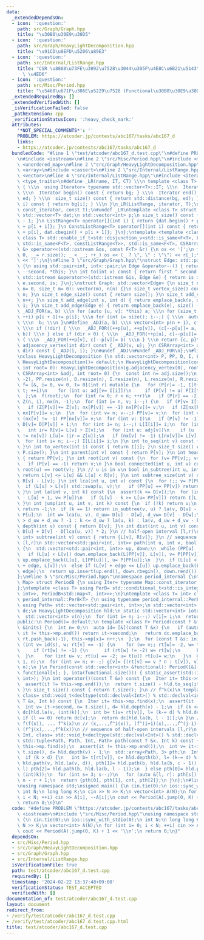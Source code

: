```yaml
---
data:
  _extendedDependsOn:
  - icon: ':question:'
    path: src/Graph/Graph.hpp
    title: "\u30B0\u30E9\u30D5"
  - icon: ':question:'
    path: src/Graph/HeavyLightDecomposition.hpp
    title: "\u91CD\u8EFD\u5206\u89E3"
  - icon: ':question:'
    path: src/Internal/ListRange.hpp
    title: "CSR \u8868\u73FE\u3092\u7528\u3044\u305F\u4E8C\u6B21\u5143\u914D\u5217\
      \ \u4ED6"
  - icon: ':question:'
    path: src/Misc/Period.hpp
    title: "\u5468\u671F\u306E\u5229\u7528 (Functional\u30B0\u30E9\u30D5)"
  _extendedRequiredBy: []
  _extendedVerifiedWith: []
  _isVerificationFailed: false
  _pathExtension: cpp
  _verificationStatusIcon: ':heavy_check_mark:'
  attributes:
    '*NOT_SPECIAL_COMMENTS*': ''
    PROBLEM: https://atcoder.jp/contests/abc167/tasks/abc167_d
    links:
    - https://atcoder.jp/contests/abc167/tasks/abc167_d
  bundledCode: "#line 1 \"test/atcoder/abc167_d.test.cpp\"\n#define PROBLEM \"https://atcoder.jp/contests/abc167/tasks/abc167_d\"\
    \n#include <iostream>\n#line 2 \"src/Misc/Period.hpp\"\n#include <map>\n#include\
    \ <unordered_map>\n#line 2 \"src/Graph/HeavyLightDecomposition.hpp\"\n#include\
    \ <array>\n#include <cassert>\n#line 2 \"src/Internal/ListRange.hpp\"\n#include\
    \ <vector>\n#line 4 \"src/Internal/ListRange.hpp\"\n#include <iterator>\n#include\
    \ <type_traits>\n#define _LR(name, IT, CT) \\\n template <class T> struct name\
    \ { \\\n  using Iterator= typename std::vector<T>::IT; \\\n  Iterator bg, ed;\
    \ \\\n  Iterator begin() const { return bg; } \\\n  Iterator end() const { return\
    \ ed; } \\\n  size_t size() const { return std::distance(bg, ed); } \\\n  CT &operator[](int\
    \ i) const { return bg[i]; } \\\n }\n_LR(ListRange, iterator, T);\n_LR(ConstListRange,\
    \ const_iterator, const T);\n#undef _LR\ntemplate <class T> struct CSRArray {\n\
    \ std::vector<T> dat;\n std::vector<int> p;\n size_t size() const { return p.size()\
    \ - 1; }\n ListRange<T> operator[](int i) { return {dat.begin() + p[i], dat.begin()\
    \ + p[i + 1]}; }\n ConstListRange<T> operator[](int i) const { return {dat.cbegin()\
    \ + p[i], dat.cbegin() + p[i + 1]}; }\n};\ntemplate <template <class> class F,\
    \ class T> std::enable_if_t<std::disjunction_v<std::is_same<F<T>, ListRange<T>>,\
    \ std::is_same<F<T>, ConstListRange<T>>, std::is_same<F<T>, CSRArray<T>>>, std::ostream\
    \ &> operator<<(std::ostream &os, const F<T> &r) {\n os << '[';\n for (int _=\
    \ 0, __= r.size(); _ < __; ++_) os << (_ ? \", \" : \"\") << r[_];\n return os\
    \ << ']';\n}\n#line 3 \"src/Graph/Graph.hpp\"\nstruct Edge: std::pair<int, int>\
    \ {\n using std::pair<int, int>::pair;\n Edge &operator--() { return --first,\
    \ --second, *this; }\n int to(int v) const { return first ^ second ^ v; }\n friend\
    \ std::istream &operator>>(std::istream &is, Edge &e) { return is >> e.first >>\
    \ e.second, is; }\n};\nstruct Graph: std::vector<Edge> {\n size_t n;\n Graph(size_t\
    \ n= 0, size_t m= 0): vector(m), n(n) {}\n size_t vertex_size() const { return\
    \ n; }\n size_t edge_size() const { return size(); }\n size_t add_vertex() { return\
    \ n++; }\n size_t add_edge(int s, int d) { return emplace_back(s, d), size() -\
    \ 1; }\n size_t add_edge(Edge e) { return emplace_back(e), size() - 1; }\n#define\
    \ _ADJ_FOR(a, b) \\\n for (auto [u, v]: *this) a; \\\n for (size_t i= 0; i < n;\
    \ ++i) p[i + 1]+= p[i]; \\\n for (int i= size(); i--;) { \\\n  auto [u, v]= (*this)[i];\
    \ \\\n  b; \\\n }\n#define _ADJ(a, b) \\\n vector<int> p(n + 1), c(size() << !dir);\
    \ \\\n if (!dir) { \\\n  _ADJ_FOR((++p[u], ++p[v]), (c[--p[u]]= a, c[--p[v]]=\
    \ b)) \\\n } else if (dir > 0) { \\\n  _ADJ_FOR(++p[u], c[--p[u]]= a) \\\n } else\
    \ { \\\n  _ADJ_FOR(++p[v], c[--p[v]]= b) \\\n } \\\n return {c, p}\n CSRArray<int>\
    \ adjacency_vertex(int dir) const { _ADJ(v, u); }\n CSRArray<int> adjacency_edge(int\
    \ dir) const { _ADJ(i, i); }\n#undef _ADJ\n#undef _ADJ_FOR\n};\n#line 5 \"src/Graph/HeavyLightDecomposition.hpp\"\
    \nclass HeavyLightDecomposition {\n std::vector<int> P, PP, D, I, L, R;\npublic:\n\
    \ HeavyLightDecomposition()= default;\n HeavyLightDecomposition(const Graph &g,\
    \ int root= 0): HeavyLightDecomposition(g.adjacency_vertex(0), root) {}\n HeavyLightDecomposition(const\
    \ CSRArray<int> &adj, int root= 0) {\n  const int n= adj.size();\n  P.assign(n,\
    \ -2), PP.resize(n), D.resize(n), I.resize(n), L.resize(n), R.resize(n);\n  auto\
    \ f= [&, i= 0, v= 0, t= 0](int r) mutable {\n   for (P[r]= -1, I[t++]= r; i <\
    \ t; ++i)\n    for (int u: adj[v= I[i]])\n     if (P[v] != u) P[I[t++]= u]= v;\n\
    \  };\n  f(root);\n  for (int r= 0; r < n; ++r)\n   if (P[r] == -2) f(r);\n  std::vector<int>\
    \ Z(n, 1), nx(n, -1);\n  for (int i= n, v; i--;) {\n   if (P[v= I[i]] == -1) continue;\n\
    \   if (Z[P[v]]+= Z[v]; nx[P[v]] == -1) nx[P[v]]= v;\n   if (Z[nx[P[v]]] < Z[v])\
    \ nx[P[v]]= v;\n  }\n  for (int v= n; v--;) PP[v]= v;\n  for (int v: I)\n   if\
    \ (nx[v] != -1) PP[nx[v]]= v;\n  for (int v: I)\n   if (P[v] != -1) PP[v]= PP[PP[v]],\
    \ D[v]= D[P[v]] + 1;\n  for (int i= n; i--;) L[I[i]]= i;\n  for (int v: I) {\n\
    \   int ir= R[v]= L[v] + Z[v];\n   for (int u: adj[v])\n    if (u != P[v] && u\
    \ != nx[v]) L[u]= (ir-= Z[u]);\n   if (nx[v] != -1) L[nx[v]]= L[v] + 1;\n  }\n\
    \  for (int i= n; i--;) I[L[i]]= i;\n }\n int to_seq(int v) const { return L[v];\
    \ }\n int to_vertex(int i) const { return I[i]; }\n size_t size() const { return\
    \ P.size(); }\n int parent(int v) const { return P[v]; }\n int head(int v) const\
    \ { return PP[v]; }\n int root(int v) const {\n  for (v= PP[v];; v= PP[P[v]])\n\
    \   if (P[v] == -1) return v;\n }\n bool connected(int u, int v) const { return\
    \ root(u) == root(v); }\n // u is in v\n bool in_subtree(int u, int v) const {\
    \ return L[v] <= L[u] && L[u] < R[v]; }\n int subtree_size(int v) const { return\
    \ R[v] - L[v]; }\n int lca(int u, int v) const {\n  for (;; v= P[PP[v]]) {\n \
    \  if (L[u] > L[v]) std::swap(u, v);\n   if (PP[u] == PP[v]) return u;\n  }\n\
    \ }\n int la(int v, int k) const {\n  assert(k <= D[v]);\n  for (int u;; k-= L[v]\
    \ - L[u] + 1, v= P[u])\n   if (L[v] - k >= L[u= PP[v]]) return I[L[v] - k];\n\
    \ }\n int jump(int u, int v, int k) const {\n  if (!k) return u;\n  if (u == v)\
    \ return -1;\n  if (k == 1) return in_subtree(v, u) ? la(v, D[v] - D[u] - 1) :\
    \ P[u];\n  int w= lca(u, v), d_uw= D[u] - D[w], d_vw= D[v] - D[w];\n  return k\
    \ > d_uw + d_vw ? -1 : k <= d_uw ? la(u, k) : la(v, d_uw + d_vw - k);\n }\n int\
    \ depth(int v) const { return D[v]; }\n int dist(int u, int v) const { return\
    \ D[u] + D[v] - D[lca(u, v)] * 2; }\n // half-open interval [l,r)\n std::pair<int,\
    \ int> subtree(int v) const { return {L[v], R[v]}; }\n // sequence of closed intervals\
    \ [l,r]\n std::vector<std::pair<int, int>> path(int u, int v, bool edge= 0) const\
    \ {\n  std::vector<std::pair<int, int>> up, down;\n  while (PP[u] != PP[v]) {\n\
    \   if (L[u] < L[v]) down.emplace_back(L[PP[v]], L[v]), v= P[PP[v]];\n   else\
    \ up.emplace_back(L[u], L[PP[u]]), u= P[PP[u]];\n  }\n  if (L[u] < L[v]) down.emplace_back(L[u]\
    \ + edge, L[v]);\n  else if (L[v] + edge <= L[u]) up.emplace_back(L[u], L[v] +\
    \ edge);\n  return up.insert(up.end(), down.rbegin(), down.rend()), up;\n }\n\
    };\n#line 5 \"src/Misc/Period.hpp\"\nnamespace period_internal {\ntemplate <class\
    \ Map> struct PeriodB {\n using Iter= typename Map::const_iterator;\n Map mp;\n\
    };\ntemplate <class T> using PerB= std::conditional_t<std::is_integral_v<T>, PeriodB<std::unordered_map<T,\
    \ int>>, PeriodB<std::map<T, int>>>;\n}\ntemplate <class T= int> class Period:\
    \ period_internal::PerB<T> {\n using typename period_internal::PerB<T>::Iter;\n\
    \ using Path= std::vector<std::pair<int, int>>;\n std::vector<int> t, rt;\n std::vector<T>\
    \ dc;\n HeavyLightDecomposition hld;\n static std::vector<int> iota(int n) {\n\
    \  std::vector<int> v(n);\n  for (int i= n; i--;) v[i]= i;\n  return v;\n }\n\
    public:\n Period()= default;\n template <class F> Period(const F &f, const std::vector<T>\
    \ &inits) {\n  int n= 0;\n  auto id= [&](const T &x) {\n   if (auto it= this->mp.find(x);\
    \ it != this->mp.end()) return it->second;\n   return dc.emplace_back(x), t.push_back(-1),\
    \ rt.push_back(-1), this->mp[x]= n++;\n  };\n  for (const T &s: inits)\n   if\
    \ (int v= id(s), w; rt[v] == -1) {\n    for (w= v;; rt[w]= -2, w= t[w]= id(f(dc[w])))\n\
    \     if (rt[w] != -1) {\n      if (rt[w] != -2) w= rt[w];\n      break;\n   \
    \  }\n    for (int u= v; rt[u] == -2; u= t[u]) rt[u]= w;\n   }\n  Graph g(n +\
    \ 1, n);\n  for (int v= n; v--;) g[v]= {(rt[v] == v ? n : t[v]), v};\n  hld= HeavyLightDecomposition(g.adjacency_vertex(1),\
    \ n);\n }\n Period(const std::vector<int> &functional): Period([&](int x) { return\
    \ functional[x]; }, iota(functional.size())) { static_assert(std::is_same_v<T,\
    \ int>); }\n int operator()(const T &x) const {\n  Iter it= this->mp.find(x);\n\
    \  assert(it != this->mp.end());\n  return t.size() - hld.to_seq(it->second);\n\
    \ }\n size_t size() const { return t.size(); }\n // f^k(x)\n template <class Int,\
    \ class= std::void_t<decltype(std::declval<Int>() % std::declval<int>())>> T jump(const\
    \ T &x, Int k) const {\n  Iter it= this->mp.find(x);\n  assert(it != this->mp.end());\n\
    \  int v= it->second, n= t.size(), d= hld.depth(v) - 1;\n  if (k <= d) return\
    \ dc[hld.la(v, (int)k)];\n  int b= t[v= rt[v]], l= (k-= d) % hld.depth(b);\n \
    \ if (l == 0) return dc[v];\n  return dc[hld.la(b, l - 1)];\n }\n // x, f(x),\
    \ f(f(x)), ... f^k(x)\n // (x,...,f^i(x)), (f^(i+1)(x),...,f^(j-1)(x)) x loop,\
    \ (f^j(x),...,f^k(x))\n // sequence of half-open intervals [l,r)\n template <class\
    \ Int, class= std::void_t<decltype(std::declval<Int>() % std::declval<int>())>>\
    \ std::tuple<Path, Path, Int, Path> path(const T &x, Int k) const {\n  Iter it=\
    \ this->mp.find(x);\n  assert(it != this->mp.end());\n  int v= it->second, n=\
    \ t.size(), d= hld.depth(v) - 1;\n  std::array<Path, 3> pth;\n  Int cnt= 0;\n\
    \  if (k > d) {\n   int b= t[rt[v]], c= hld.depth(b), l= (k-= d) % c;\n   if (pth[0]=\
    \ hld.path(v, hld.la(v, d)), pth[1]= hld.path(b, hld.la(b, c - 1)), cnt= k / c;\
    \ l) pth[2]= hld.path(b, hld.la(b, l - 1));\n  } else pth[0]= hld.path(v, hld.la(v,\
    \ (int)k));\n  for (int s= 3; s--;)\n   for (auto &[l, r]: pth[s]) l= n - l, r=\
    \ n - r + 1;\n  return {pth[0], pth[1], cnt, pth[2]};\n }\n};\n#line 4 \"test/atcoder/abc167_d.test.cpp\"\
    \nusing namespace std;\nsigned main() {\n cin.tie(0);\n ios::sync_with_stdio(0);\n\
    \ int N;\n long long K;\n cin >> N >> K;\n vector<int> A(N);\n for (int i= 0;\
    \ i < N; ++i) cin >> A[i], --A[i];\n cout << Period(A).jump(0, K) + 1 << '\\n';\n\
    \ return 0;\n}\n"
  code: "#define PROBLEM \"https://atcoder.jp/contests/abc167/tasks/abc167_d\"\n#include\
    \ <iostream>\n#include \"src/Misc/Period.hpp\"\nusing namespace std;\nsigned main()\
    \ {\n cin.tie(0);\n ios::sync_with_stdio(0);\n int N;\n long long K;\n cin >>\
    \ N >> K;\n vector<int> A(N);\n for (int i= 0; i < N; ++i) cin >> A[i], --A[i];\n\
    \ cout << Period(A).jump(0, K) + 1 << '\\n';\n return 0;\n}"
  dependsOn:
  - src/Misc/Period.hpp
  - src/Graph/HeavyLightDecomposition.hpp
  - src/Graph/Graph.hpp
  - src/Internal/ListRange.hpp
  isVerificationFile: true
  path: test/atcoder/abc167_d.test.cpp
  requiredBy: []
  timestamp: '2024-02-22 13:37:48+09:00'
  verificationStatus: TEST_ACCEPTED
  verifiedWith: []
documentation_of: test/atcoder/abc167_d.test.cpp
layout: document
redirect_from:
- /verify/test/atcoder/abc167_d.test.cpp
- /verify/test/atcoder/abc167_d.test.cpp.html
title: test/atcoder/abc167_d.test.cpp
---
```

